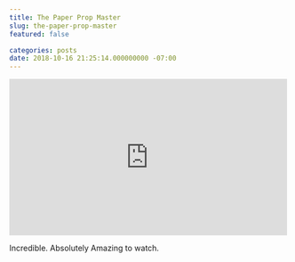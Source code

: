 ```yaml
---
title: The Paper Prop Master
slug: the-paper-prop-master
featured: false

categories: posts
date: 2018-10-16 21:25:14.000000000 -07:00
---
```


<iframe loading="lazy" title="This Prop Master's Work Is Hidden in Plain Sight" width="500" height="281" src="https://www.youtube.com/embed/s6gJcWEDrAk?feature=oembed" frameborder="0" allow="accelerometer; autoplay; encrypted-media; gyroscope; picture-in-picture" allowfullscreen=""></iframe>

Incredible. Absolutely Amazing to watch.

